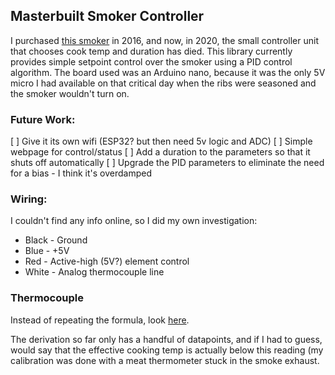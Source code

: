 ## Masterbuilt Smoker Controller

I purchased [this smoker](https://www.amazon.com/Masterbuilt-130B-Digital-Electric-Smoker/dp/B07CN38M23) in 2016, and now, in 2020, the small controller unit that chooses cook temp and duration has died.
This library currently provides simple setpoint control over the smoker using a PID control algorithm.
The board used was an Arduino nano, because it was the only 5V micro I had available on that critical day when the ribs were seasoned and the smoker wouldn't turn on.

### Future Work:

[ ] Give it its own wifi (ESP32? but then need 5v logic and ADC)
[ ] Simple webpage for control/status
[ ] Add a duration to the parameters so that it shuts off automatically
[ ] Upgrade the PID parameters to eliminate the need for a bias - I think it's overdamped

### Wiring:

I couldn't find any info online, so I did my own investigation:
 * Black - Ground
 * Blue  - +5V
 * Red   - Active-high (5V?) element control
 * White - Analog thermocouple line
 
### Thermocouple

Instead of repeating the formula, look [here](https://github.com/meyercm/masterbuilt_controller/blob/master/src/main.cpp#L43).

The derivation so far only has a handful of datapoints, and if I had to guess, would say that the effective cooking temp is actually below this reading (my calibration was done with a meat thermometer stuck in the smoke exhaust.

